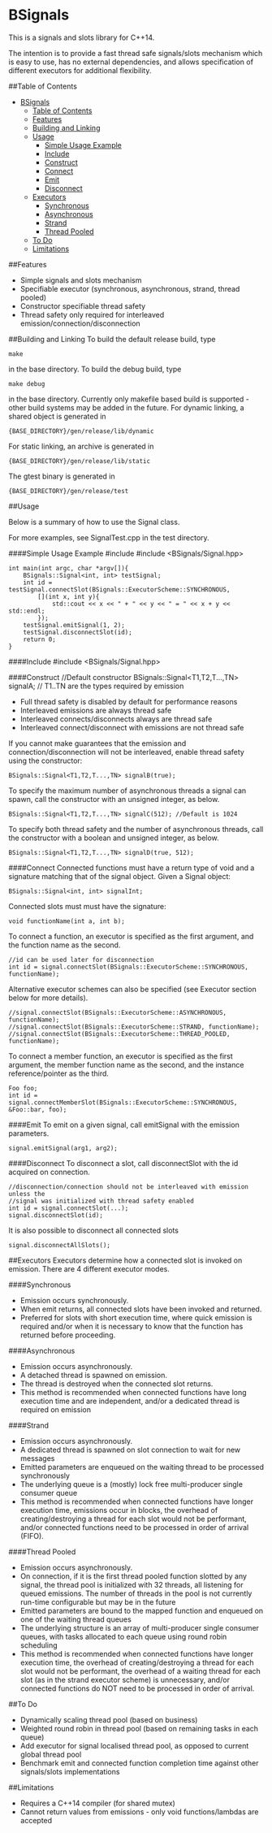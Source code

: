 # BSignals

This is a signals and slots library for C++14. 

The intention is to provide a fast thread safe signals/slots mechanism which is 
easy to use, has no external dependencies, and allows specification of different
executors for additional flexibility.

##Table of Contents
- [BSignals](#)
    - [Table of Contents](#)
    - [Features](#)
    - [Building and Linking](#)
    - [Usage](#)
        - [Simple Usage Example](#)
        - [Include](#)
        - [Construct](#)
        - [Connect](#)
        - [Emit](#)
        - [Disconnect](#)
    - [Executors](#)
        - [Synchronous](#)
        - [Asynchronous](#)
        - [Strand](#)
        - [Thread Pooled](#)
    - [To Do](#)
    - [Limitations](#)

##Features
- Simple signals and slots mechanism
- Specifiable executor (synchronous, asynchronous, strand, thread pooled)
- Constructor specifiable thread safety 
- Thread safety only required for interleaved emission/connection/disconnection

##Building and Linking
To build the default release build, type
    
    make
    
in the base directory.
To build the debug build, type
    
    make debug
    
in the base directory.
Currently only makefile based build is supported - other build systems may be added
in the future. 
For dynamic linking, a shared object is generated in
    
    {BASE_DIRECTORY}/gen/release/lib/dynamic
    
For static linking, an archive is generated in
    
    {BASE_DIRECTORY}/gen/release/lib/static
    
The gtest binary is generated in
    
    {BASE_DIRECTORY}/gen/release/test
    
##Usage

Below is a summary of how to use the Signal class.

For more examples, see SignalTest.cpp in the test directory.

####Simple Usage Example
    #include <iostream>
    #include <BSignals/Signal.hpp>

    int main(int argc, char *argv[]){
        BSignals::Signal<int, int> testSignal;
        int id = testSignal.connectSlot(BSignals::ExecutorScheme::SYNCHRONOUS, 
            [](int x, int y){
                std::cout << x << " + " << y << " = " << x + y << std::endl;
            });
        testSignal.emitSignal(1, 2);
        testSignal.disconnectSlot(id);
        return 0;
    }

####Include
    #include <BSignals/Signal.hpp>

####Construct
    //Default constructor
    BSignals::Signal<T1,T2,T...,TN> signalA; // T1..TN are the types required by emission

- Full thread safety is disabled by default for performance reasons
- Interleaved emissions are always thread safe
- Interleaved connects/disconnects always are thread safe
- Interleaved connect/disconnect with emissions are not thread safe

If you cannot make guarantees that the emission and connection/disconnection will
not be interleaved, enable thread safety using the constructor:
    
    BSignals::Signal<T1,T2,T...,TN> signalB(true);
    
To specify the maximum number of asynchronous threads a signal can spawn, call
 the constructor with an unsigned integer, as below.
    
    BSignals::Signal<T1,T2,T...,TN> signalC(512); //Default is 1024

To specify both thread safety and the number of asynchronous threads, call the 
constructor with a boolean and unsigned integer, as below.
    
    BSignals::Signal<T1,T2,T...,TN> signalD(true, 512);
    
####Connect
Connected functions must have a return type of void and a signature matching that
of the signal object. Given a Signal object:
    
    BSignals::Signal<int, int> signalInt;
    
Connected slots must must have the signature:
    
    void functionName(int a, int b);
    

To connect a function, an executor is specified as the first argument, and the
function name as the second.
    
    //id can be used later for disconnection
    int id = signal.connectSlot(BSignals::ExecutorScheme::SYNCHRONOUS, functionName);
    
Alternative executor schemes can also be specified (see Executor section below 
for more details).
    
    //signal.connectSlot(BSignals::ExecutorScheme::ASYNCHRONOUS, functionName);
    //signal.connectSlot(BSignals::ExecutorScheme::STRAND, functionName);
    //signal.connectSlot(BSignals::ExecutorScheme::THREAD_POOLED, functionName);
    
To connect a member function, an executor is specified as the first argument, 
the member function name as the second, and the instance reference/pointer as the third.
    
    Foo foo;
    int id = signal.connectMemberSlot(BSignals::ExecutorScheme::SYNCHRONOUS, &Foo::bar, foo);
    
####Emit
To emit on a given signal, call emitSignal with the emission parameters.
    
    signal.emitSignal(arg1, arg2);
    
####Disconnect
To disconnect a slot, call disconnectSlot with the id acquired on connection.
    
    //disconnection/connection should not be interleaved with emission unless the
    //signal was initialized with thread safety enabled
    int id = signal.connectSlot(...);
    signal.disconnectSlot(id);
    
It is also possible to disconnect all connected slots
    
    signal.disconnectAllSlots();

##Executors
Executors determine how a connected slot is invoked on emission. There are 4
different executor modes.

####Synchronous
- Emission occurs synchronously.
- When emit returns, all connected slots have been invoked and returned.
- Preferred for slots with short execution time, where quick emission is
required and/or when it is necessary to know that the function has returned
before proceeding.

####Asynchronous
- Emission occurs asynchronously.
- A detached thread is spawned on emission.
- The thread is destroyed when the connected slot returns.
- This method is recommended when connected functions have long execution time
and are independent, and/or a dedicated thread is required on emission

####Strand
- Emission occurs asynchronously.
- A dedicated thread is spawned on slot connection to wait for new messages
- Emitted parameters are enqueued on the waiting thread to be processed synchronously
- The underlying queue is a (mostly) lock free multi-producer single consumer queue
- This method is recommended when connected functions have longer execution
time, emissions occur in blocks, the overhead of creating/destroying a thread
for each slot would not be performant, and/or connected functions need to be
processed in order of arrival (FIFO).

####Thread Pooled
- Emission occurs asynchronously. 
- On connection, if it is the first thread pooled function slotted by any signal, 
the thread pool is initialized with 32 threads, all listening for queued emissions.
The number of threads in the pool is not currently run-time configurable but may
be in the future
- Emitted parameters are bound to the mapped function and enqueued on one of the
waiting thread queues
- The underlying structure is an array of multi-producer single consumer queues,
with tasks allocated to each queue using round robin scheduling
- This method is recommended when connected functions have longer execution time,
the overhead of creating/destroying a thread for each slot would not be performant,
the overhead of a waiting thread for each slot (as in the strand executor scheme)
is unnecessary, and/or connected functions do NOT need to be processed in order
of arrival.  

##To Do
- Dynamically scaling thread pool (based on business)
- Weighted round robin in thread pool (based on remaining tasks in each queue)
- Add executor for signal localised thread pool, as opposed to current global
thread pool
- Benchmark emit and connected function completion time against other 
signals/slots implementations

##Limitations
- Requires a C++14 compiler (for shared mutex)
- Cannot return values from emissions - only void functions/lambdas are accepted
